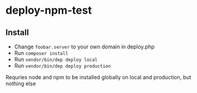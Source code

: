 # deploy-npm-test

## Install

* Change ```foobar.server``` to your own domain in deploy.php
* Run ```composer install```
* Run ```vendor/bin/dep deploy local```
* Run ```vendor/bin/dep deploy production```

Requries node and npm to be installed globally on local and production, but nothing else
